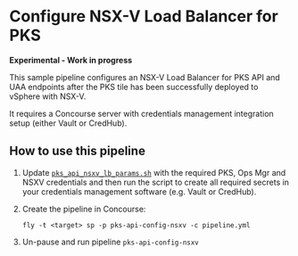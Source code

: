 # Configure NSX-V Load Balancer for PKS

**Experimental - Work in progress**

This sample pipeline configures an NSX-V Load Balancer for PKS API and UAA endpoints after the PKS tile has been successfully deployed to vSphere with NSX-V.

It requires a Concourse server with credentials management integration setup (either Vault or CredHub).

## How to use this pipeline

1) Update [`pks_api_nsxv_lb_params.sh`](pks_api_nsxv_lb_params.sh) with the required PKS, Ops Mgr and NSXV credentials and then run the script to create all required secrets in your credentials management software (e.g. Vault or CredHub).  

2) Create the pipeline in Concourse:   

   `fly -t <target> sp -p pks-api-config-nsxv -c pipeline.yml`

3) Un-pause and run pipeline `pks-api-config-nsxv`
